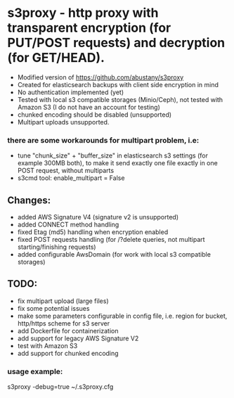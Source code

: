 # s3proxy - http proxy with transparent encryption (for PUT/POST requests) and decryption (for GET/HEAD).

- Modified version of https://github.com/abustany/s3proxy
- Created for elasticsearch backups with client side encryption in mind
- No authentication implemented (yet)
- Tested with local s3 compatible storages (Minio/Ceph), not tested with Amazon S3 (I do not have an account for testing)
- chunked encoding should be disabled (unsupported)
- Multipart uploads unsupported.
###  there are some workarounds for multipart problem, i.e:
  - tune "chunk_size" + "buffer_size" in elasticsearch s3 settings (for example 300MB both), to make it send exactly one file exactly in one POST request, without multiparts
  - s3cmd tool: enable_multipart = False 

## Changes:
- added AWS Signature V4 (signature v2 is unsupported)
- added CONNECT method handling
- fixed Etag (md5) handling when encryption enabled
- fixed POST requests handling (for /?delete queries, not multipart starting/finishing requests)
- added configurable AwsDomain (for work with local s3 compatible storages)

## TODO:
- fix multipart upload (large files)
- fix some potential issues
- make some parameters configurable in config file, i.e. region for bucket, http/https scheme for s3 server
- add Dockerfile for containerization
- add support for legacy AWS Signature V2
- test with Amazon S3
- add support for chunked encoding

### usage example:
s3proxy -debug=true ~/.s3proxy.cfg
